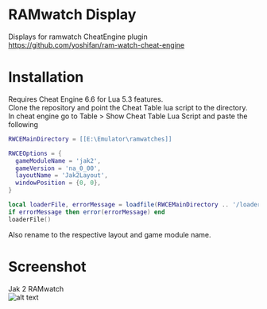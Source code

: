 # RAMwatch Display
Displays for ramwatch CheatEngine plugin https://github.com/yoshifan/ram-watch-cheat-engine

# Installation
Requires Cheat Engine 6.6 for Lua 5.3 features.  
Clone the repository and point the Cheat Table lua script to the directory.  
In cheat engine go to Table > Show Cheat Table Lua Script and paste the following  
```lua
RWCEMainDirectory = [[E:\Emulator\ramwatches]]

RWCEOptions = {
  gameModuleName = 'jak2',
  gameVersion = 'na_0_00',
  layoutName = 'Jak2Layout',
  windowPosition = {0, 0},
}

local loaderFile, errorMessage = loadfile(RWCEMainDirectory .. '/loader.lua')
if errorMessage then error(errorMessage) end
loaderFile()
```
Also rename to the respective layout and game module name.

# Screenshot
Jak 2 RAMwatch  
![alt text](http://i.imgur.com/AZTq9UA.png "Jak 2 Display")
